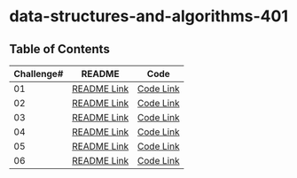 # data-structures-and-algorithms-401

## Table of Contents

| Challenge#      | README | Code |
| --------------- | ----   |------|
| 01          | [README Link](Challenges/reverse-array/README.md)| [Code Link](Challenges/reverse-array/src/Main.java)|
| 02          | [README Link](Challenges/arrayInsertShift/README.md)| [Code Link](Challenges/arrayInsertShift/src/Main.java)|
| 03          | [README Link](Challenges/array-binary-search/README.md)|[Code Link](Challenges/array-binary-search/src/Main.java)|
| 04          | [README Link](/Challenges/rowSum/README.md)|[Code Link](/Challenges/rowSum/src/com/company/Main.java)|
| 05          | [README Link](/Challenges/LinkedList/README.md)|[Code Link](/Challenges/LinkedList/lib/src/main/java/demo/LinkedList.java)|
| 06          | [README Link](/Challenges/queueAndStack/README.md)|[Code Link](/Challenges/queueAndStack/lib/src/main/java/queueAndStack/PesudoQueue.java)|

